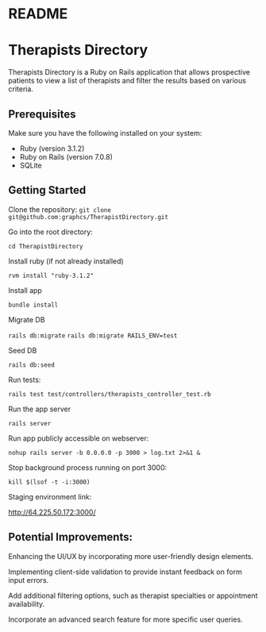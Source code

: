 # README

# Therapists Directory

Therapists Directory is a Ruby on Rails application that allows prospective patients to view a list of therapists and filter the results based on various criteria.

## Prerequisites

Make sure you have the following installed on your system:

- Ruby (version 3.1.2)
- Ruby on Rails (version 7.0.8)
- SQLite

## Getting Started

Clone the repository: `git clone git@github.com:graphcs/TherapistDirectory.git`

Go into the root directory:

`cd TherapistDirectory`

Install ruby (if not already installed)

`rvm install "ruby-3.1.2"`

Install app

`bundle install`

Migrate DB

`rails db:migrate`
`rails db:migrate RAILS_ENV=test`
  
Seed DB

`rails db:seed`

Run tests:

`rails test test/controllers/therapists_controller_test.rb`

Run the app server

`rails server`

Run app publicly accessible on webserver:

`nohup rails server -b 0.0.0.0 -p 3000 > log.txt 2>&1 &`

Stop background process running on port 3000:

`kill $(lsof -t -i:3000)`

Staging environment link:

http://64.225.50.172:3000/

## Potential Improvements:

Enhancing the UI/UX by incorporating more user-friendly design elements.

Implementing client-side validation to provide instant feedback on form input errors.

Add additional filtering options, such as therapist specialties or appointment availability.

Incorporate an advanced search feature for more specific user queries.